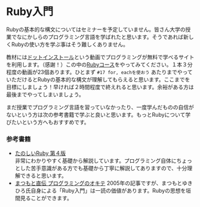 # Ruby入門

Rubyの基本的な構文についてはセミナーを予定していません。皆さん大学の授業でなにかしらのプログラミング言語を学ばれたと思います。そうであれば新しくRubyの使い方を学ぶ事はそう難しくありません。

教材には[ドットインストール](http://dotinstall.com)という動画でプログラミングが無料で学べるサイトを利用します。（感謝！）この中の[Rubyコース](http://dotinstall.com/lessons/basic_ruby_v2)をやってみてください。１本３分程度の動画が23個あります。ひとまず `#17 for, eachを使おう` あたりまでやっていただけるとRubyの基本的な構文が理解してもらえると思います。ここまでを目標にしましょう！早ければ２時間程度で終えれると思います。余裕がある方は最後までやってしまいましょう。

まだ授業でプログラミング言語を習っていなかったり、一度学んだものの自信がないという方は次の参考書籍で学ぶと良いと思います。もっとRubyについて学びたいという方へもおすすめです。

### 参考書籍

- [たのしいRuby 第４版](http://www.amazon.co.jp/dp/4797372273)  
非常にわかりやすく基礎から解説しています。プログラミング自体にちょっとした苦手意識がある方でも基礎から丁寧に解説してありますので、十分理解できると思います。
- [まつもと直伝 プログラミングのオキテ](http://itpro.nikkeibp.co.jp/article/COLUMN/20060825/246409/)
2005年の記事ですが、まつもとゆきひろ氏自身による「Ruby入門」は一読の価値があります。Rubyの思想を垣間見ることができます。
